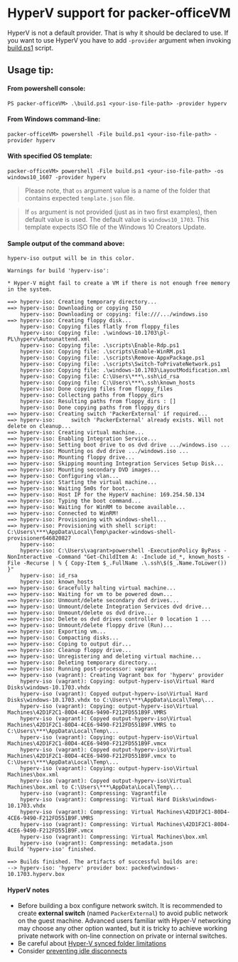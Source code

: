 # HyperV support for packer-officeVM

HyperV is not a default provider. That is why it should be declared to use.
If you want to use HyperV you have to add `-provider` argument when invoking [build.ps1](build.ps1) script.

## Usage tip:

#### From powershell console:

```
PS packer-officeVM> .\build.ps1 <your-iso-file-path> -provider hyperv
```

#### From Windows command-line:

```
packer-officeVM> powershell -File build.ps1 <your-iso-file-path> -provider hyperv
```

#### With specified OS template:

```
packer-officeVM> powershell -File build.ps1 <your-iso-file-path> -os windows10_1607 -provider hyperv
```

> Please note, that `os` argument value is a name of the folder that contains expected `template.json` file.

> If `os` argument is not provided (just as in two first examples), then default value is used.
> The default value is `windows10_1703`. This template expects ISO file of the Windows 10 Creators Update.

#### Sample output of the command above:

```
hyperv-iso output will be in this color.

Warnings for build 'hyperv-iso':

* Hyper-V might fail to create a VM if there is not enough free memory in the system.

==> hyperv-iso: Creating temporary directory...
==> hyperv-iso: Downloading or copying ISO
    hyperv-iso: Downloading or copying: file:///.../windows.iso
==> hyperv-iso: Creating floppy disk...
    hyperv-iso: Copying files flatly from floppy_files
    hyperv-iso: Copying file: .\windows-10.1703\pl-PL\hyperv\Autounattend.xml
    hyperv-iso: Copying file: .\scripts\Enable-Rdp.ps1
    hyperv-iso: Copying file: .\scripts\Enable-WinRM.ps1
    hyperv-iso: Copying file: .\scripts\Remove-AppxPackage.ps1
    hyperv-iso: Copying file: .\scripts\Switch-ToPrivateNetwork.ps1
    hyperv-iso: Copying file: .\windows-10.1703\LayoutModification.xml
    hyperv-iso: Copying file: C:\Users\***\.ssh\id_rsa
    hyperv-iso: Copying file: C:\Users\***\.ssh\known_hosts
    hyperv-iso: Done copying files from floppy_files
    hyperv-iso: Collecting paths from floppy_dirs
    hyperv-iso: Resulting paths from floppy_dirs : []
    hyperv-iso: Done copying paths from floppy_dirs
==> hyperv-iso: Creating switch 'PackerExternal' if required...
==> hyperv-iso:     switch 'PackerExternal' already exists. Will not delete on cleanup...
==> hyperv-iso: Creating virtual machine...
==> hyperv-iso: Enabling Integration Service...
==> hyperv-iso: Setting boot drive to os dvd drive .../windows.iso ...
==> hyperv-iso: Mounting os dvd drive .../windows.iso ...
==> hyperv-iso: Mounting floppy drive...
==> hyperv-iso: Skipping mounting Integration Services Setup Disk...
==> hyperv-iso: Mounting secondary DVD images...
==> hyperv-iso: Configuring vlan...
==> hyperv-iso: Starting the virtual machine...
==> hyperv-iso: Waiting 5m0s for boot...
==> hyperv-iso: Host IP for the HyperV machine: 169.254.50.134
==> hyperv-iso: Typing the boot command...
==> hyperv-iso: Waiting for WinRM to become available...
==> hyperv-iso: Connected to WinRM!
==> hyperv-iso: Provisioning with windows-shell...
==> hyperv-iso: Provisioning with shell script: C:\Users\***\AppData\Local\Temp\packer-windows-shell-provisioner646820827
    hyperv-iso:
    hyperv-iso: C:\Users\vagrant>powershell -ExecutionPolicy ByPass -NonInteractive -Command "Get-ChildItem A: -Include id_*, known_hosts -File -Recurse | % { Copy-Item $_.FullName .\.ssh\$($_.Name.ToLower()) }"
    hyperv-iso: id_rsa
    hyperv-iso: known_hosts
==> hyperv-iso: Gracefully halting virtual machine...
==> hyperv-iso: Waiting for vm to be powered down...
==> hyperv-iso: Unmount/delete secondary dvd drives...
==> hyperv-iso: Unmount/delete Integration Services dvd drive...
==> hyperv-iso: Unmount/delete os dvd drive...
==> hyperv-iso: Delete os dvd drives controller 0 location 1 ...
==> hyperv-iso: Unmount/delete floppy drive (Run)...
==> hyperv-iso: Exporting vm...
==> hyperv-iso: Compacting disks...
==> hyperv-iso: Coping to output dir...
==> hyperv-iso: Cleanup floppy drive...
==> hyperv-iso: Unregistering and deleting virtual machine...
==> hyperv-iso: Deleting temporary directory...
==> hyperv-iso: Running post-processor: vagrant
==> hyperv-iso (vagrant): Creating Vagrant box for 'hyperv' provider
    hyperv-iso (vagrant): Copying: output-hyperv-iso\Virtual Hard Disks\windows-10.1703.vhdx
    hyperv-iso (vagrant): Copyed output-hyperv-iso\Virtual Hard Disks\windows-10.1703.vhdx to C:\Users\***\AppData\Local\Temp\...
    hyperv-iso (vagrant): Copying: output-hyperv-iso\Virtual Machines\42D1F2C1-80D4-4CE6-9490-F212FD551B9F.VMRS
    hyperv-iso (vagrant): Copyed output-hyperv-iso\Virtual Machines\42D1F2C1-80D4-4CE6-9490-F212FD551B9F.VMRS to C:\Users\***\AppData\Local\Temp\...
    hyperv-iso (vagrant): Copying: output-hyperv-iso\Virtual Machines\42D1F2C1-80D4-4CE6-9490-F212FD551B9F.vmcx
    hyperv-iso (vagrant): Copyed output-hyperv-iso\Virtual Machines\42D1F2C1-80D4-4CE6-9490-F212FD551B9F.vmcx to C:\Users\***\AppData\Local\Temp\...
    hyperv-iso (vagrant): Copying: output-hyperv-iso\Virtual Machines\box.xml
    hyperv-iso (vagrant): Copyed output-hyperv-iso\Virtual Machines\box.xml to C:\Users\***\AppData\Local\Temp\...
    hyperv-iso (vagrant): Compressing: Vagrantfile
    hyperv-iso (vagrant): Compressing: Virtual Hard Disks\windows-10.1703.vhdx
    hyperv-iso (vagrant): Compressing: Virtual Machines\42D1F2C1-80D4-4CE6-9490-F212FD551B9F.VMRS
    hyperv-iso (vagrant): Compressing: Virtual Machines\42D1F2C1-80D4-4CE6-9490-F212FD551B9F.vmcx
    hyperv-iso (vagrant): Compressing: Virtual Machines\box.xml
    hyperv-iso (vagrant): Compressing: metadata.json
Build 'hyperv-iso' finished.

==> Builds finished. The artifacts of successful builds are:
--> hyperv-iso: 'hyperv' provider box: packed\windows-10.1703.hyperv.box
```

#### HyperV notes

* Before building a box configure network switch.
  It is recommended to create **external switch** (named `PackerExternal`) to avoid public network on the guest machine.
  Advanced users familiar with Hyper-V networking may choose any other option wanted,
  but it is tricky to achieve working private network with on-line connection on private or internal switches.
* Be careful about [Hyper-V synced folder limitations](https://www.vagrantup.com/docs/synced-folders/smb.html#limitations)
* Consider [preventing idle disconnects](https://www.vagrantup.com/docs/synced-folders/smb.html#preventing-idle-disconnects)
